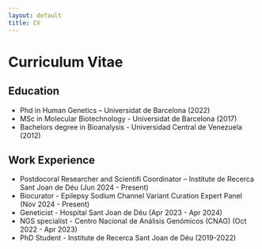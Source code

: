 ```yaml
---
layout: default
title: CV
---
```


# Curriculum Vitae

## Education

- Phd in Human Genetics – Universidat de Barcelona (2022)
- MSc in Molecular Biotechnology - Universidat de Barcelona (2017)
- Bachelors degree in Bioanalysis - Universidad Central de Venezuela (2012)

## Work Experience

- Postdocoral Researcher and Scientifi Coordinator – Institute de Recerca Sant Joan de Déu (Jun 2024 - Present)
- Biocurator - Epilepsy Sodium Channel Variant Curation Expert Panel (Nov 2024 - Present)
- Geneticist - Hospital Sant Joan de Déu (Apr 2023 - Apr 2024)
- NGS specialist - Centro Nacional de Análisis Genómicos (CNAG) (Oct 2022 - Apr 2023)
- PhD Student - Institute de Recerca Sant Joan de Déu (2019-2022)
